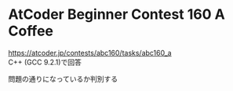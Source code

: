 # AtCoder Beginner Contest 160 A Coffee  
https://atcoder.jp/contests/abc160/tasks/abc160_a  
C++ (GCC 9.2.1)で回答  

問題の通りになっているか判別する
